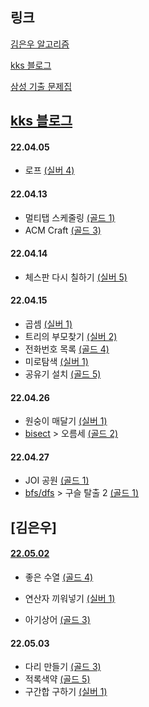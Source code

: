 ## 링크

[김은우 알고리즘](https://cafe.naver.com/startdevelopercareer?iframe_url_utf8=%2FArticleRead.nhn%253Fclubid%3D30372458%2526page%3D1%2526menuid%3D2%2526boardtype%3DL%2526articleid%3D6%2526referrerAllArticles%3Dfalse)

[kks 블로그](https://blog.naver.com/kks227/220764127766)

[삼성 기출 문제집](https://www.acmicpc.net/workbook/view/1152)



## [kks 블로그](https://blog.naver.com/kks227/220764127766)

#### 22.04.05

- 로프 [(실버 4)](https://www.acmicpc.net/problem/2217)



#### 22.04.13

- 멀티탭 스케줄링 [(골드 1)](https://www.acmicpc.net/problem/1700)
- ACM Craft [(골드 3)](https://www.acmicpc.net/problem/1005)



#### 22.04.14

- 체스판 다시 칠하기 [(실버 5)](https://www.acmicpc.net/problem/1018)



#### 22.04.15

- 곱셈 [(실버 1)](https://www.acmicpc.net/problem/1629)
- 트리의 부모찾기 [(실버 2)](https://www.acmicpc.net/problem/11725)
- 전화번호 목록 [(골드 4)](https://www.acmicpc.net/problem/5052)
- 미로탐색 [(실버 1)](https://www.acmicpc.net/problem/2178)
- 공유기 설치 [(골드 5)](https://www.acmicpc.net/problem/2110)



#### 22.04.26

- 원숭이 매달기 [(실버 1)](https://www.acmicpc.net/problem/2716)
- [bisect](./220426.md) > 오름세 [(골드 2)](https://www.acmicpc.net/problem/3745) 



#### 22.04.27

- JOI 공원 [(골드 1)](https://www.acmicpc.net/problem/10715)
- [bfs/dfs](./220427.md) > 구슬 탈출 2 [(골드 1)](https://www.acmicpc.net/problem/13460)



## [김은우]

#### [22.05.02](./220502.md)

- 좋은 수열 [(골드 4)](https://www.acmicpc.net/problem/2661)
- 연산자 끼워넣기 [(실버 1)](https://www.acmicpc.net/problem/14888)

- 아기상어 [(골드 3)](https://www.acmicpc.net/problem/16236)



#### 22.05.03

- 다리 만들기 [(골드 3)](https://www.acmicpc.net/problem/2146)
- 적록색약 [(골드 5)](https://www.acmicpc.net/problem/10026)
- 구간합 구하기 [(실버 1)](https://www.acmicpc.net/problem/11660)

